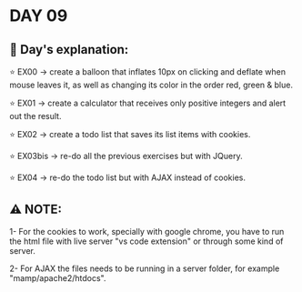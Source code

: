 # DAY 09

## :diamond_shape_with_a_dot_inside: **Day's explanation:**

⭐️ EX00 -> create a balloon that inflates 10px on clicking and deflate when mouse leaves it, as well as changing its color in the order
red, green & blue.

⭐️ EX01 -> create a calculator that receives only positive integers and alert out the result.

⭐️ EX02 -> create a todo list that saves its list items with cookies.

⭐️ EX03bis -> re-do all the previous exercises but with JQuery.

⭐️ EX04 -> re-do the todo list but with AJAX instead of cookies.

## :warning: **NOTE:**

1- For the cookies to work, specially with google chrome, you have to run the html file with live server "vs code extension" or through some kind of server.

2- For AJAX the files needs to be running in a server folder, for example "mamp/apache2/htdocs".
